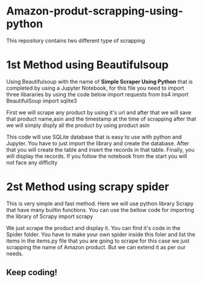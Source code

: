 # Amazon-produt-scrapping-using-python

This repository contains two different type of scrapping 
# 1st Method using Beautifulsoup
Using Beautifulsoup with the name of <b>Simple Scraper Using Python</b> that is completed by using a Jupyter Notebook, for this file you need to import three libararies by using the code below
import requests
from bs4 import BeautifulSoup
import sqlite3

First we will scrape any product by using it's url and after that we will save that product name,asin and the timestamp at the time of scrapping after that we will simply disply all the product by using product asin 

This code will use SQLite database that is easy to use with python and Jupyter. You have to just import the library and create the database. After that you will create the table and insert the records in that table. Finally, you will display the records. If you follow the notebook from the start you will not face any difficlty

# 2st Method using scrapy spider

This is very simple and fast method. Here we will use python library Scrapy that have many builtin functions.
You can use the bellow code for importing the library of Scrapy
import scrapy

We just scrape the product and display it. You can find it's code in the Spider folder. You have to make your own spider inside this foler and list the items in the items.py file that you are going to scrape for this case we just scrapping the name of Amazon product. But we can extend it as per our needs.


## Keep coding!
